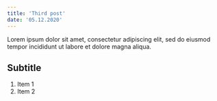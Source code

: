 ```yaml
---
title: 'Third post'
date: '05.12.2020'
---
```


Lorem ipsum dolor sit amet, consectetur adipiscing elit, sed do eiusmod tempor incididunt ut labore et dolore magna aliqua.

## Subtitle

1. Item 1
2. Item 2
